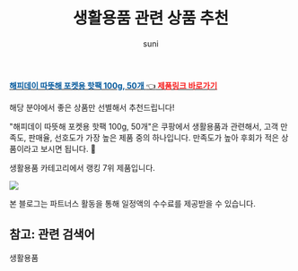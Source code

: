 ﻿---
layout: post
title:  "생활용품 관련 상품 추천" 
author: suni
categories: [ 생활용품 ]
tags: []
image: https://static.coupangcdn.com/image/retail/images/1804286371874721-c40e6b58-d981-4679-a3af-d62307a9446f.jpg 
description: "쿠팡에서 관련 상품으로 가장 고객 선호도가 높은 제품 중 하나입니다."
---
<a href="https://link.coupang.com/re/AFFSDP?lptag=AF5011742&pageKey=9556522&itemId=394154339&vendorItemId=5311391978&traceid=V0-113-0ecad088ad6221a1"><b><font color='#01579B'>해피데이 따뜻해 포켓용 핫팩 100g, 50개 </font></b>👈<b><font color='#f71919'> 제품링크 바로가기</font></b></a>

해당 분야에서 좋은 상품만 선별해서 추천드립니다!

"해피데이 따뜻해 포켓용 핫팩 100g, 50개"은 쿠팡에서 생활용품과 관련해서, 고객 만족도, 판매율, 선호도가 가장 높은 제품 중의 하나입니다.
만족도가 높아 후회가 적은 상품이라고 보시면 됩니다. 🙂

생활용품 카테고리에서 랭킹  7위 제품입니다. 

<a href="https://link.coupang.com/re/AFFSDP?lptag=AF5011742&pageKey=9556522&itemId=394154339&vendorItemId=5311391978&traceid=V0-113-0ecad088ad6221a1"> <img src="https://static.coupangcdn.com/image/retail/images/1804286371874721-c40e6b58-d981-4679-a3af-d62307a9446f.jpg"></a>

본 블로그는 파트너스 활동을 통해 일정액의 수수료를 제공받을 수 있습니다.

## 참고: 관련 검색어    
생활용품